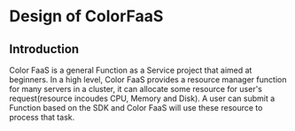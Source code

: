 # Design of ColorFaaS

## Introduction

Color FaaS is a general Function as a Service project that aimed at beginners. In a high level, Color FaaS provides a resource manager function for many servers in a cluster, it can allocate some resource for user's request(resource incoudes CPU, Memory and Disk). A user can submit a Function based on the SDK and Color FaaS will use these resource to process that task.